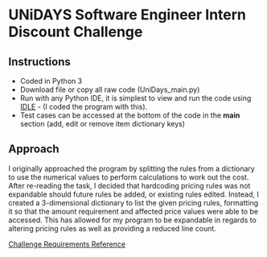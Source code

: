 # UNiDAYS Software Engineer Intern Discount Challenge

## Instructions
* Coded in Python 3
* Download file or copy all raw code (UniDays_main.py)
* Run with any Python IDE, it is simplest to view and run the code using [IDLE](https://www.python.org/downloads/) - (I coded the program with this).
* Test cases can be accessed at the bottom of the code in the __main__ section (add, edit or remove item dictionary keys)

## Approach 
I originally approached the program by splitting the rules from a dictionary to use the numerical values to perform calculations to work out the cost.
After re-reading the task, I decided that hardcoding pricing rules was not expandable should future rules be added, or existing rules edited.
Instead, I created a 3-dimensional dictionary to list the given pricing rules, formatting it so that the amount requirement and affected price values were able to be accessed.
This has allowed for my program to be expandable in regards to altering pricing rules as well as providing a reduced line count.

[Challenge Requirements Reference](https://github.com/MyUNiDAYS/tech-placement-challenge)
